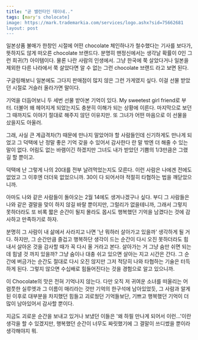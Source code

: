 ```yaml
---
title: "곧 밸런타인 데이네.."
tags: [mary's cholocate]
image: https://mark.trademarkia.com/services/logo.ashx?sid=75662681
layout: post
---
```


일본상품 불매가 한창인 시절에 어떤 chocolate 체인하나가 철수했다는 기사를 보다가, 뜻하지도 않게 떠오른 chocolate 브랜드다. 분명히 맨정신에서는 생각날 확률이 0인 그런 희귀(?) 아이템이다. 물론 나란 사람의 인생에서. 그냥 한국에 쭉 살았다거나 일본을 제외한 다른 나라에서 쭉 살았다면 알 수 없는 그런 chocolate 브랜드 라고 보면 된다. 

구글링해보니 일본에도 그다지 판매점이 많지 않은 그런 가게였지 싶다. 이걸 선물 받았던 시절로 거슬러 올라가면 말이다. 

기억을 더듬어보니 두 세번 선물 받아본 기억이 있다. My sweetest girl friend로 부터. 더불어 왜 헤어지게 되었는지도 충분히 이해가 되는 상황에 이른다. 마지막으로 보던 그 때까지도 이야기 절대로 해주지 않던 이유지만. 또 그녀가 어떤 마음으로 이 선물을 샀을지도 아울러.

그래, 사실 큰 계급격차(?) 때문에 만나지 말았어야 할 사람들인데 신기하게도 만나게 되었고 그 덕택에 난 정말 좋은 기억 갖을 수 있어서 감사한다 란 말 밖엔 더 해줄 수 있는 말이 없다. 어림도 없는 바램이긴 하겠지만 그녀도 내가 받았던 기쁨의 1/3만큼은 그랬길 할 뿐이고.

덕택에 난 그렇게 나의 20대를 전부 날려먹었는지도 모른다. 이런 사람은 나에겐 전에도 없었고 그 이후엔 더더욱 없었으니까. 30이 다 되어서야 적절히 타협하는 법을 깨닫았으니까. 

아마도 나와 같은 사람들이 돌아오는 2월 14에도 생겨나겠구나 싶다. 부디 그 사람들은 나와 같은 결말을 맞이 하지 않길 바랄 뿐이지만, 그럴리가 없을테니까, 그래서 그렇지 못하더라도 또 비록 짧은 순간이 될지 몰라도 몹시도 행복했던 기억을 남겼다는 것에 감사하고 만족하기로 하자. 

분명히 그 사람이 내 삶에서 사라지고 나면 '난 뭐하러 살아가고 있을까' 생각하게 될 거다. 하지만, 그 순간만큼 즐겁고 행복하단 생각이 드는 순간이 다시 오진 못하더라도 힘내서 살아온 것을 감사할 때가 꼭 다시 올 거라고 본다. 살아가는 거 그냥 숨만 쉬면 되는데 힘낼 것 까지 있을까? 그냥 숨이나 대충 쉬고 있으면 살아는 지고 시간은 간다. 그 순간에 버금가는 순간도 절대로 다시 오진 않지만 그저 적당히 나와 타협하는 기술은 터득하게 된다. 그렇지 않으면 수십배로 힘들어진다는 것을 경험으로 알고 있으니까. 

이 Chocolate의 맛은 전혀 기억나지 않는다. 다만 오직 저 귀여운 소녀를 떠올리는 어렴풋한 실루엣과 그 이름이 매리라는 것만 기억의 한구석에 남아있었듯, 그 사람과 알게 된 이후로 대부분을 차지했던 힘들고 괴로웠던 기억들보단, 기쁘고 행복했던 기억이 더 많이 남아있어서 감사할 뿐이다.

지금도 괴로운 순간을 보내고 있거나 보냈던 이들은 '왜 하필 만나게 되어서 이런...'이란 생각을 할 수 있겠지만, 행복했던 순간이 너무도 짜릿했기에 그 결말이 쓰디썼을 뿐이라 생각해야지 뭐.